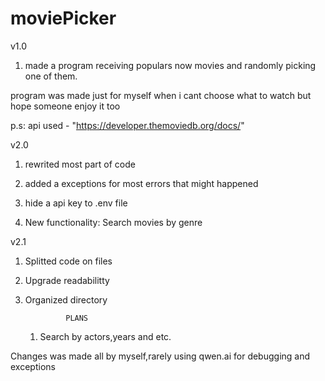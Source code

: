 # moviePicker
v1.0 
1. made a program receiving populars now movies and randomly picking one of them.

program was made just for myself when i cant choose what to watch
but hope someone enjoy it too

p.s: api used - "https://developer.themoviedb.org/docs/"

v2.0
1. rewrited most part of code

2. added a exceptions for most errors that might happened

3. hide a api key to .env file

4. New functionality: Search movies by genre

v2.1
1. Splitted code on files
2. Upgrade readabilitty
3. Organized directory


                PLANS
    1. Search by actors,years and etc.
    

Changes was made all by myself,rarely using qwen.ai for debugging and exceptions

